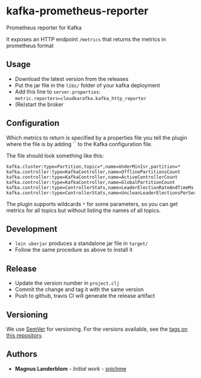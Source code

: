 # kafka-prometheus-reporter

Prometheus reporter for Kafka

It exposes an HTTP endpoint `/metrics` that returns the metrics in prometheus format

## Usage

* Download the latest version from the releases
* Put the jar file in the `libs/` folder of your kafka deployment
* Add this line to `server.properties`: `metric.reporters=cloudkarafka.kafka_http_reporter`
* (Re)start the broker

## Configuration

Which metrics to return is specified by a properties file
you tell the plugin where the file is by adding `` to the Kafka configuration file.

The file should look something like this:

```
kafka.cluster:type=Partition,topic=*,name=UnderMinIsr,partition=*
kafka.controller:type=KafkaController,name=OfflinePartitionsCount
kafka.controller:type=KafkaController,name=ActiveControllerCount
kafka.controller:type=KafkaController,name=GlobalPartitionCount
kafka.controller:type=ControllerStats,name=LeaderElectionRateAndTimeMs
kafka.controller:type=ControllerStats,name=UncleanLeaderElectionsPerSec
```

The plugin supports wildcards `*` for some parameters, so you can get metrics for all topics but without listing the names of all topics.

## Development

* `lein uberjar` produces a standalone jar file in `target/`
* Follow the same procedure as above to install it

## Release

* Update the version number in `project.clj`
* Commit the change and tag it with the same version
* Push to github, travis CI will generate the release artifact

## Versioning

We use [SemVer](http://semver.org/) for versioning. For the versions available, see the [tags on this repository](https://github.com/CloudKarafka/KafkaHttpReporter/tags).

## Authors

* **Magnus Landerblom** - *Initial work* - [snichme](https://github.com/snichme)
